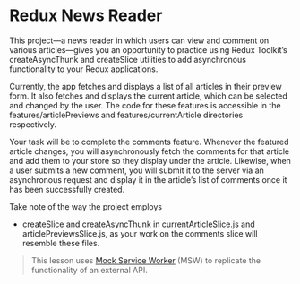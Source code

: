 # Redux News Reader
This project—a news reader in which users can view and comment on various articles—gives you an opportunity to practice using Redux Toolkit’s createAsyncThunk and createSlice utilities to add asynchronous functionality to your Redux applications.

Currently, the app fetches and displays a list of all articles in their preview form. It also fetches and displays the current article, which can be selected and changed by the user. The code for these features is accessible in the features/articlePreviews and features/currentArticle directories respectively.

Your task will be to complete the comments feature. Whenever the featured article changes, you will asynchronously fetch the comments for that article and add them to your store so they display under the article. Likewise, when a user submits a new comment, you will submit it to the server via an asynchronous request and display it in the article’s list of comments once it has been successfully created.

Take note of the way the project employs 
* createSlice and createAsyncThunk in currentArticleSlice.js and articlePreviewsSlice.js, as your work on the comments slice will resemble these files.

> This lesson uses [Mock Service Worker](https://mswjs.io/) (MSW) to replicate the functionality of an external API.